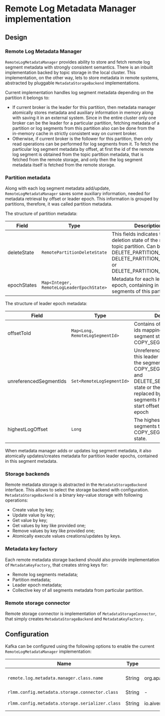 # Remote Log Metadata Manager implementation

## Design

### Remote Log Metadata Manager

`RemoteLogMetadataManager` provides ability to store and fetch remote log segment metadata with strongly consistent semantics.
There is an inbuilt implementation backed by topic storage in the local cluster. This implementation, on the other way, 
lets to store metadata in remote systems, abstracted by pluggable `MetadataStorageBackend` implementations.

Current implementation handles log segment metadata depending on the partition it belongs to: 

- If current broker is the leader for this partition, then metadata manager atomically stores metadata and auxiliary information 
in memory along with saving it in an external system. Since in the entire cluster only one broker can be the leader 
for a particular partition, fetching metadata of a partition or log segments from this partition also can be done from 
the in-memory cache in strictly consistent way on current broker.
- Otherwise, if current broker is the follower for this partition, then only read operations can be performed 
for log segments from it. To fetch the particular log segment metadata by offset, at first the id of the remote 
log segment is obtained from the topic partition metadata, that is fetched from the remote storage,
and only then the log segment metadata itself is fetched from the remote storage.

### Partition metadata

Along with each log segment metadata add/update, `RemoteLogMetadataManager` saves some auxiliary information, needed for 
metadata retrieval by offset or leader epoch. This information is grouped by partitions, therefore, it was called partition metadata.

The structure of partition metadata:

| Field       | Type                                      | Description                                                                                                                                                            |
|-------------|-------------------------------------------|------------------------------------------------------------------------------------------------------------------------------------------------------------------------|
| deleteState | `RemotePartitionDeleteState`              | This fields indicates the deletion state of the remote topic partition. Can be one of DELETE_PARTITION_MARKED, DELETE_PARTITION_STARTED or DELETE_PARTITION_FINISHED.	 |
| epochStates | `Map<Integer, RemoteLogLeaderEpochState>` | Metadata for each leader epoch, containing in log segments of this partition.                                                                                          |

The structure of leader epoch metadata:

| Field                  | Type                            | Description                                                                                                                                                                                                                                       |
|------------------------|---------------------------------|---------------------------------------------------------------------------------------------------------------------------------------------------------------------------------------------------------------------------------------------------|
| offsetToId             | `Map<Long, RemoteLogSegmentId>` | Contains offset to segment ids mapping with the segment state as COPY_SEGMENT_FINISHED.	                                                                                                                                                          |
| unreferencedSegmentIds | `Set<RemoteLogSegmentId>`       | Unreferenced segments for this leader epoch. It contains the segments still in COPY_SEGMENT_STARTED and DELETE_SEGMENT_STARTED state or these have been replaced by callers with other segments having the same start offset for the leader epoch |
| highestLogOffset       | `Long`                          | The highest log offset of the segments that reached the COPY_SEGMENT_FINISHED state.                                                                                                                                                              |

When metadata manager adds or updates log segment metadata, it also atomically updates/creates metadata for partition leader epochs, 
contained in this segment metadata.

### Storage backends

Remote metadata storage is abstracted in the `MetadataStorageBackend` interface. 
This allows to select the storage backend with configuration. `MetadataStorageBackend` is a binary key-value storage with following operations:
- Create value by key;
- Update value by key;
- Get value by key;
- Get values by key like provided one;
- Remove values by key like provided one;
- Atomically execute values creations/updates by keys. 

### Metadata key factory

Each remote metadata storage backend should also provide implementation of `MetadataKeyFactory`, that creates string keys for:

- Remote log segments metadata;
- Partition metadata;
- Leader epoch metadata;
- Collective key of all segments metadata from particular partition.

### Remote storage connector

Remote storage connector is implementation of `MetadataStorageConnector`, that simply creates `MetadataStorageBackend` and `MetadataKeyFactory`.
## Configuration

Kafka can be configured using the following options to enable the current `RemoteLogMetadataManager` implementation:

| Name                                            | Type   | Default value                                                             | Description                                                                                                                                                                                                |
|-------------------------------------------------|--------|---------------------------------------------------------------------------|------------------------------------------------------------------------------------------------------------------------------------------------------------------------------------------------------------|
| `remote.log.metadata.manager.class.name`        | String | org.apache.kafka.server.log.remote.storage.RemoteLogMetadataManager       | Fully qualified class name of `RemoteLogMetadataManager` implementation. To enable current implementation it should be set to 'io.arenadata.kafka.tieredstorage.metadata.storage.RemoteLogMetadataManager' |
| `rlmm.config.metadata.storage.connector.class`  | String | -                                                                         | Fully qualified class name of `MetadataStorageConnector` implementation.                                                                                                                                   |
| `rlmm.config.metadata.storage.serializer.class` | String | io.aiven.kafka.tieredstorage.metadata.storage.serde.DefaultMetadataMapper | Fully qualified class name of `MetadataSerDe` implementation, remote log/partition metadata serializer.                                                                                                    |
